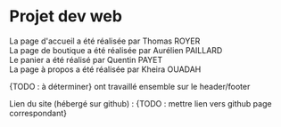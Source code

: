 # Projet dev web

La page d'accueil a été réalisée par Thomas ROYER  
La page de boutique a été réalisée par Aurélien PAILLARD  
Le panier a été réalisé par Quentin PAYET  
La page à propos a été réalisée par Kheira OUADAH  

{TODO : à déterminer} ont travaillé ensemble sur le header/footer

Lien du site (hébergé sur github) : {TODO : mettre lien vers github page correspondant}
